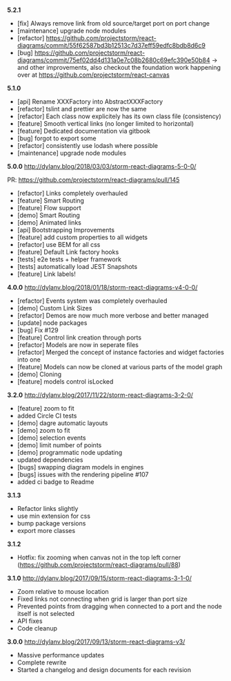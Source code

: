 __5.2.1__

* [fix] Always remove link from old source/target port on port change
* [maintenance] upgrade node modules
* [refactor] https://github.com/projectstorm/react-diagrams/commit/55f62587bd3b12513c7d37eff59edfc8bdb8d6c9
* [bug] https://github.com/projectstorm/react-diagrams/commit/75ef02dd4d131a0e7c08b2680c69efc390e50b84
-> and other improvements, also checkout the foundation work happening over at https://github.com/projectstorm/react-canvas

__5.1.0__ 

* [api] Rename XXXFactory into AbstractXXXFactory
* [refactor] tslint and prettier are now the same
* [refactor] Each class now explicitely has its own class file (consistency)
* [feature] Smooth vertical links (no longer limited to horizontal)
* [feature] Dedicated documentation via gitbook
* [bug] forgot to export some
* [refactor] consistently use lodash where possible
* [maintenance] upgrade node modules

__5.0.0__ http://dylanv.blog/2018/03/03/storm-react-diagrams-5-0-0/

PR: https://github.com/projectstorm/react-diagrams/pull/145

* [refactor] Links completely overhauled
* [feature] Smart Routing
* [feature] Flow support
* [demo] Smart Routing
* [demo] Animated links
* [api] Bootstrapping Improvements
* [feature] add custom properties to all widgets
* [refactor] use BEM for all css
* [feature] Default Link factory hooks
* [tests] e2e tests + helper framework
* [tests] automatically load JEST Snapshots
* [feature] Link labels!

__4.0.0__ http://dylanv.blog/2018/01/18/storm-react-diagrams-v4-0-0/

* [refactor] Events system was completely overhauled
* [demo] Custom Link Sizes
* [refactor] Demos are now much more verbose and better managed
* [update] node packages
* [bug] Fix #129
* [feature] Control link creation through ports
* [refactor] Models are now in seperate files
* [refactor] Merged the concept of instance factories and widget factories into one
* [feature] Models can now be cloned at various parts of the model graph
* [demo] Cloning
* [feature] models control isLocked 

__3.2.0__ http://dylanv.blog/2017/11/22/storm-react-diagrams-3-2-0/
* [feature] zoom to fit
* added Circle CI tests
* [demo] dagre automatic layouts
* [demo] zoom to fit
* [demo] selection events
* [demo] limit number of points
* [demo] programmatic node updating
* updated dependencies
* [bugs] swapping diagram models in engines
* [bugs] issues with the rendering pipeline #107
* added ci badge to Readme

__3.1.3__ 
* Refactor links slightly
* use min extension for css
* bump package versions
* export more classes

__3.1.2__ 
* Hotfix: fix zooming when canvas not in the top left corner
(https://github.com/projectstorm/react-diagrams/pull/88)

__3.1.0__ http://dylanv.blog/2017/09/15/storm-react-diagrams-3-1-0/
* Zoom relative to mouse location
* Fixed links not connecting when grid is larger than port size
* Prevented points from dragging when connected to a port and the node itself is not selected
* API fixes
* Code cleanup 

__3.0.0__ http://dylanv.blog/2017/09/13/storm-react-diagrams-v3/
* Massive performance updates
* Complete rewrite
* Started a changelog and design documents for each revision
